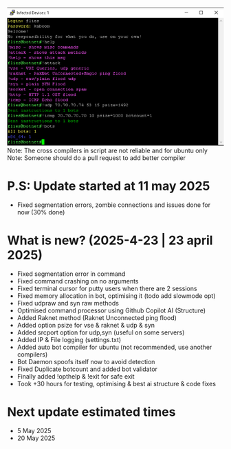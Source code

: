 ![Img](image.png?raw=true "Screenshot")
Note: The cross compilers in script are not reliable and for ubuntu only
Note: Someone should do a pull request to add better compiler
# P.S: Update started at 11 may 2025
- Fixed segmentation errors, zombie connections and issues done for now (30% done)
# What is new? (2025-4-23 | 23 april 2025)
- Fixed segmentation error in command
- Fixed command crashing on no arguments
- Fixed terminal cursor for putty users when there are 2 sessions
- Fixed memory allocation in bot, optimising it (todo add slowmode opt)
- Fixed udpraw and syn raw methods
- Optimised command processor using Github Copilot AI (Structure)
- Added Raknet method (Raknet Unconnected ping flood)
- Added option psize for vse & raknet & udp & syn
- Added srcport option for udp,syn (useful on some servers)
- Added IP & File logging (settings.txt)
- Added auto bot compiler for ubuntu (not recommended, use another compilers)
- Bot Daemon spoofs itself now to avoid detection
- Fixed Duplicate botcount and added bot validator
- Finally added !opthelp & !exit for safe exit
- Took +30 hours for testing, optimising & best ai structure & code fixes
# Next update estimated times
- 5 May 2025
- 20 May 2025